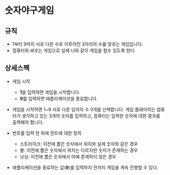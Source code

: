 # 숫자야구게임

## 규칙
- 1부터 9까지 서로 다른 수로 이루어진 3자리의 수를 맞추는 게임입니다.
- 컴퓨터와 싸우는 게임으로 실제 나와 같이 게임을 할수 있도록 한다.

## 상세스펙
- 게임 시작
    - **1**을 입력하면 게임을 시작합니다.
    - **9**를 입력하면 애플리케이션을 종료합니다.

- 게임을 시작하면 1~9 서로 다른 임의의 수 3개를 선택합니다. 게임 플레이어는 컴퓨터가 생각하고 있는 3개의 숫자를 입력하고, 컴퓨터는 입력한 숫자에 대한 결과를 출력해야 합니다.

- 번호를 입력 한 뒤에 힌트에 대한 정의
    - 스트라이크: 이전에 뽑은 숫자에서 위치와 실제 숫자와 같은 경우
    - 볼: 이전에 뽑은 숫자에서 위치는 다르지만 숫자가 존재하는 경우
    - 낫싱: 이전에 뽑은 숫자에서 아예 존재하지 않은 경우
    
- 애플리케이션을 종료하는 값(**9**)를 입력하지 전까지 게임을 계속 진행할 수 있다.